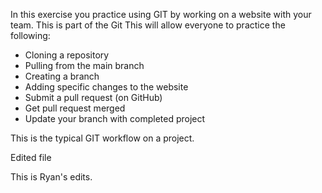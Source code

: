 In this exercise you practice using GIT by working on a website with your team. This is part of the Git   This will allow everyone to practice the following:

- Cloning a repository
- Pulling from the main branch
- Creating a branch
- Adding specific changes to the website
- Submit a pull request (on GitHub)
- Get pull request merged
- Update your branch with completed project

This is the typical GIT workflow on a project. 

Edited file

This is Ryan's edits.




